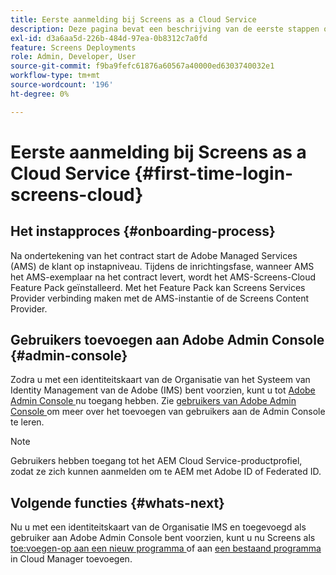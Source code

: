 ```yaml
---
title: Eerste aanmelding bij Screens as a Cloud Service
description: Deze pagina bevat een beschrijving van de eerste stappen om aan de slag te gaan met Screens as a Cloud Service.
exl-id: d3a6aa5d-226b-484d-97ea-0b8312c7a0fd
feature: Screens Deployments
role: Admin, Developer, User
source-git-commit: f9ba9fefc61876a60567a40000ed6303740032e1
workflow-type: tm+mt
source-wordcount: '196'
ht-degree: 0%

---
```


# Eerste aanmelding bij Screens as a Cloud Service {#first-time-login-screens-cloud}


## Het instapproces {#onboarding-process}

Na ondertekening van het contract start de Adobe Managed Services (AMS) de klant op instapniveau. Tijdens de inrichtingsfase, wanneer AMS het AMS-exemplaar na het contract levert, wordt het AMS-Screens-Cloud Feature Pack geïnstalleerd. Met het Feature Pack kan Screens Services Provider verbinding maken met de AMS-instantie of de Screens Content Provider.

## Gebruikers toevoegen aan Adobe Admin Console {#admin-console}

Zodra u met een identiteitskaart van de Organisatie van het Systeem van Identity Management van de Adobe (IMS) bent voorzien, kunt u tot [ Adobe Admin Console ](https://adminconsole.adobe.com/) nu toegang hebben. Zie [ gebruikers van Adobe Admin Console ](https://helpx.adobe.com/nl/enterprise/admin-guide.html/enterprise/using/users.ug.html) om meer over het toevoegen van gebruikers aan de Admin Console te leren.

>[!NOTE]
>Gebruikers hebben toegang tot het AEM Cloud Service-productprofiel, zodat ze zich kunnen aanmelden om te AEM met Adobe ID of Federated ID.

## Volgende functies {#whats-next}

Nu u met een identiteitskaart van de Organisatie IMS en toegevoegd als gebruiker aan Adobe Admin Console bent voorzien, kunt u nu Screens als [ toe:voegen-op aan een nieuw programma ](/help/screens-cloud/onboarding-screens-cloud/add-on-new-program-screens-cloud.md) of aan [ een bestaand programma ](/help/screens-cloud/onboarding-screens-cloud/add-on-existing-program-screens-cloud.md) in Cloud Manager toevoegen.
